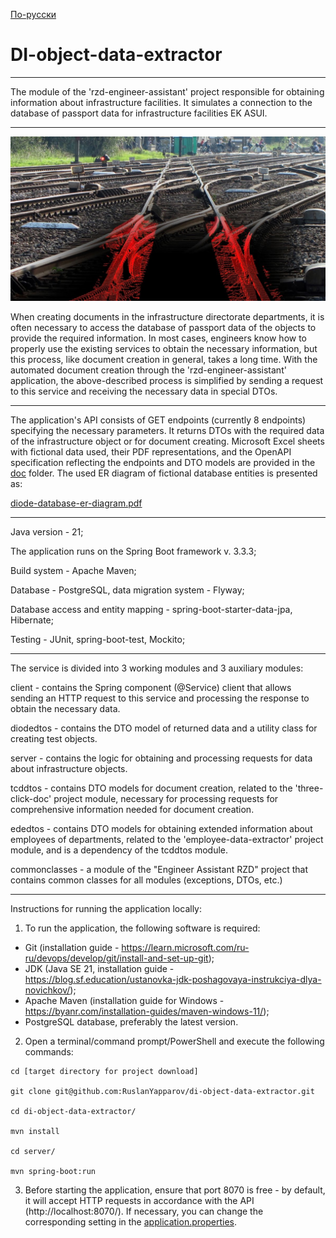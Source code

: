 [По-русски](doc%2Freadme%2FREADME_rus.md)

# DI-object-data-extractor

___

The module of the 'rzd-engineer-assistant' project responsible for obtaining information about infrastructure facilities.
It simulates a connection to the database of passport data for infrastructure facilities EK ASUI.

---

![ekasui-passport.jpg](doc%2Freadme%2Fekasui-passport.jpg)

When creating documents in the infrastructure directorate departments, it is often necessary to access the database of 
passport data of the objects to provide the required information. In most cases, engineers know how to properly use the 
existing services to obtain the necessary information, but this process, like document creation in general, takes a 
long time. With the automated document creation through the 'rzd-engineer-assistant' application, the above-described 
process is simplified by sending a request to this service and receiving the necessary data in special DTOs.

---

The application's API consists of GET endpoints (currently 8 endpoints) specifying the necessary parameters. It 
returns DTOs with the required data of the infrastructure object or for document creating. Microsoft Excel sheets with 
fictional data used, their PDF representations, and the OpenAPI specification reflecting the endpoints and DTO models 
are provided in the [doc](doc) folder. The used ER diagram of fictional database entities is presented as:

[diode-database-er-diagram.pdf](doc%2Fdiode-database-er-diagram.pdf)

---

Java version - 21;

The application runs on the Spring Boot framework v. 3.3.3;

Build system - Apache Maven;

Database - PostgreSQL, data migration system - Flyway;

Database access and entity mapping - spring-boot-starter-data-jpa, Hibernate;

Testing - JUnit, spring-boot-test, Mockito;

---

The service is divided into 3 working modules and 3 auxiliary modules:

client - contains the Spring component (@Service) client that allows sending an HTTP request to this service and 
processing the response to obtain the necessary data.

diodedtos - contains the DTO model of returned data and a utility class for creating test objects.

server - contains the logic for obtaining and processing requests for data about infrastructure objects.

tcddtos - contains DTO models for document creation, related to the 'three-click-doc' project module, necessary for 
processing requests for comprehensive information needed for document creation.

ededtos - contains DTO models for obtaining extended information about employees of departments, related to the 
'employee-data-extractor' project module, and is a dependency of the tcddtos module.

commonclasses - a module of the "Engineer Assistant RZD" project that contains common classes for all modules 
(exceptions, DTOs, etc.)

---

Instructions for running the application locally:

1. To run the application, the following software is required:
- Git (installation guide - https://learn.microsoft.com/ru-ru/devops/develop/git/install-and-set-up-git);
- JDK (Java SE 21, installation guide - https://blog.sf.education/ustanovka-jdk-poshagovaya-instrukciya-dlya-novichkov/);
- Apache Maven (installation guide for Windows - https://byanr.com/installation-guides/maven-windows-11/);
- PostgreSQL database, preferably the latest version.
2. Open a terminal/command prompt/PowerShell and execute the following commands:

```
cd [target directory for project download]

git clone git@github.com:RuslanYapparov/di-object-data-extractor.git

cd di-object-data-extractor/

mvn install

cd server/

mvn spring-boot:run

```

3. Before starting the application, ensure that port 8070 is free - by default, it will accept HTTP requests in 
accordance with the API (http://localhost:8070/). If necessary, you can change the corresponding setting in the 
[application.properties](server%2Fsrc%2Fmain%2Fresources%2Fapplication.properties).